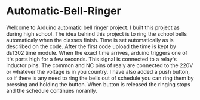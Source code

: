 # Automatic-Bell-Ringer

Welcome to Arduino automatic bell ringer project.
I built this project as during high school. The idea behind this project is to ring the school bells automaticaly when the classes finish. Time is set automatically as is described on the code. After the first code upload the time is kept by ds1302 time module. When the exact time arrives, arduino triggers one of it's ports high for a few seconds. This signal is connected to a relay's inductor pins. The common and NC pins of realy are connected to the 220V or whatever the voltage is in you country. I have also added a push button, so if there is any need to ring the bells out of schedule you can ring them by pressing and holding the button. When button is released the ringing stops and the schedule continues noramly.
